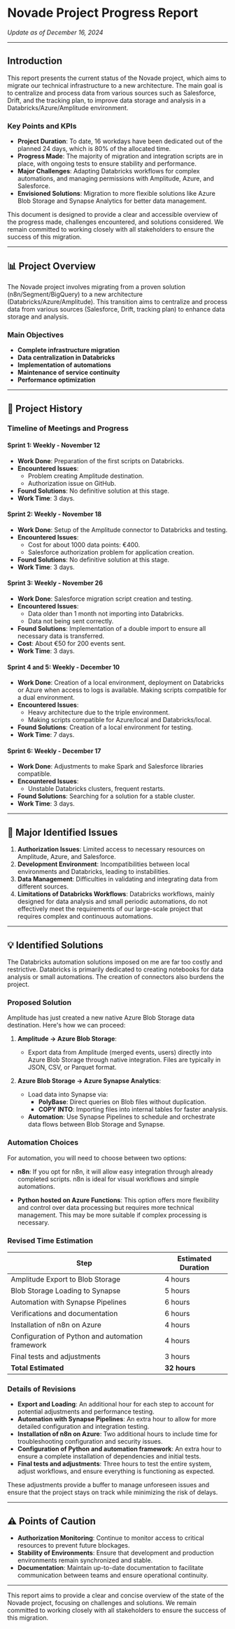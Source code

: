 # Novade Project Progress Report

*Update as of December 16, 2024*

---

## Introduction

This report presents the current status of the Novade project, which aims to migrate our technical infrastructure to a new architecture. The main goal is to centralize and process data from various sources such as Salesforce, Drift, and the tracking plan, to improve data storage and analysis in a Databricks/Azure/Amplitude environment.

### Key Points and KPIs

- **Project Duration**: To date, 16 workdays have been dedicated out of the planned 24 days, which is 80% of the allocated time.
- **Progress Made**: The majority of migration and integration scripts are in place, with ongoing tests to ensure stability and performance.
- **Major Challenges**: Adapting Databricks workflows for complex automations, and managing permissions with Amplitude, Azure, and Salesforce.
- **Envisioned Solutions**: Migration to more flexible solutions like Azure Blob Storage and Synapse Analytics for better data management.

This document is designed to provide a clear and accessible overview of the progress made, challenges encountered, and solutions considered. We remain committed to working closely with all stakeholders to ensure the success of this migration.

---

## 📊 Project Overview

The Novade project involves migrating from a proven solution (n8n/Segment/BigQuery) to a new architecture (Databricks/Azure/Amplitude). This transition aims to centralize and process data from various sources (Salesforce, Drift, tracking plan) to enhance data storage and analysis.

### Main Objectives
- **Complete infrastructure migration**
- **Data centralization in Databricks**
- **Implementation of automations**
- **Maintenance of service continuity**
- **Performance optimization**

---

## 📅 Project History

### Timeline of Meetings and Progress

#### Sprint 1: Weekly - November 12
- **Work Done**: Preparation of the first scripts on Databricks.
- **Encountered Issues**:
  - Problem creating Amplitude destination.
  - Authorization issue on GitHub.
- **Found Solutions**: No definitive solution at this stage.
- **Work Time**: 3 days.

#### Sprint 2: Weekly - November 18
- **Work Done**: Setup of the Amplitude connector to Databricks and testing.
- **Encountered Issues**:
  - Cost for about 1000 data points: €400.
  - Salesforce authorization problem for application creation.
- **Found Solutions**: No definitive solution at this stage.
- **Work Time**: 3 days.

#### Sprint 3: Weekly - November 26
- **Work Done**: Salesforce migration script creation and testing.
- **Encountered Issues**:
  - Data older than 1 month not importing into Databricks.
  - Data not being sent correctly.
- **Found Solutions**: Implementation of a double import to ensure all necessary data is transferred.
- **Cost**: About €50 for 200 events sent.
- **Work Time**: 3 days.

#### Sprint 4 and 5: Weekly - December 10
- **Work Done**: Creation of a local environment, deployment on Databricks or Azure when access to logs is available. Making scripts compatible for a dual environment.
- **Encountered Issues**:
  - Heavy architecture due to the triple environment.
  - Making scripts compatible for Azure/local and Databricks/local.
- **Found Solutions**: Creation of a local environment for testing.
- **Work Time**: 7 days.

#### Sprint 6: Weekly - December 17
- **Work Done**: Adjustments to make Spark and Salesforce libraries compatible.
- **Encountered Issues**:
  - Unstable Databricks clusters, frequent restarts.
- **Found Solutions**: Searching for a solution for a stable cluster.
- **Work Time**: 3 days.

---

## 🚨 Major Identified Issues

1. **Authorization Issues**: Limited access to necessary resources on Amplitude, Azure, and Salesforce.
2. **Development Environment**: Incompatibilities between local environments and Databricks, leading to instabilities.
3. **Data Management**: Difficulties in validating and integrating data from different sources.
4. **Limitations of Databricks Workflows**: Databricks workflows, mainly designed for data analysis and small periodic automations, do not effectively meet the requirements of our large-scale project that requires complex and continuous automations.

---

## 💡 Identified Solutions

The Databricks automation solutions imposed on me are far too costly and restrictive. Databricks is primarily dedicated to creating notebooks for data analysis or small automations. The creation of connectors also burdens the project.

### Proposed Solution

Amplitude has just created a new native Azure Blob Storage data destination. Here's how we can proceed:

1. **Amplitude → Azure Blob Storage**:
   - Export data from Amplitude (merged events, users) directly into Azure Blob Storage through native integration. Files are typically in JSON, CSV, or Parquet format.

2. **Azure Blob Storage → Azure Synapse Analytics**:
   - Load data into Synapse via:
     - **PolyBase**: Direct queries on Blob files without duplication.
     - **COPY INTO**: Importing files into internal tables for faster analysis.
   - **Automation**: Use Synapse Pipelines to schedule and orchestrate data flows between Blob Storage and Synapse.

### Automation Choices

For automation, you will need to choose between two options:

- **n8n**: If you opt for n8n, it will allow easy integration through already completed scripts. n8n is ideal for visual workflows and simple automations.
  
- **Python hosted on Azure Functions**: This option offers more flexibility and control over data processing but requires more technical management. This may be more suitable if complex processing is necessary.

### Revised Time Estimation

| Step                                         | Estimated Duration |
|----------------------------------------------|--------------------|
| Amplitude Export to Blob Storage             | 4 hours            |
| Blob Storage Loading to Synapse              | 5 hours            |
| Automation with Synapse Pipelines            | 6 hours            |
| Verifications and documentation              | 6 hours            |
| Installation of n8n on Azure                 | 4 hours            |
| Configuration of Python and automation framework | 4 hours          |
| Final tests and adjustments                  | 3 hours            |
| **Total Estimated**                          | **32 hours**       |

### Details of Revisions

- **Export and Loading**: An additional hour for each step to account for potential adjustments and performance testing.
- **Automation with Synapse Pipelines**: An extra hour to allow for more detailed configuration and integration testing.
- **Installation of n8n on Azure**: Two additional hours to include time for troubleshooting configuration and security issues.
- **Configuration of Python and automation framework**: An extra hour to ensure a complete installation of dependencies and initial tests.
- **Final tests and adjustments**: Three hours to test the entire system, adjust workflows, and ensure everything is functioning as expected.

These adjustments provide a buffer to manage unforeseen issues and ensure that the project stays on track while minimizing the risk of delays.

---

## ⚠️ Points of Caution

- **Authorization Monitoring**: Continue to monitor access to critical resources to prevent future blockages.
- **Stability of Environments**: Ensure that development and production environments remain synchronized and stable.
- **Documentation**: Maintain up-to-date documentation to facilitate communication between teams and ensure operational continuity.

---

This report aims to provide a clear and concise overview of the state of the Novade project, focusing on challenges and solutions. We remain committed to working closely with all stakeholders to ensure the success of this migration.
